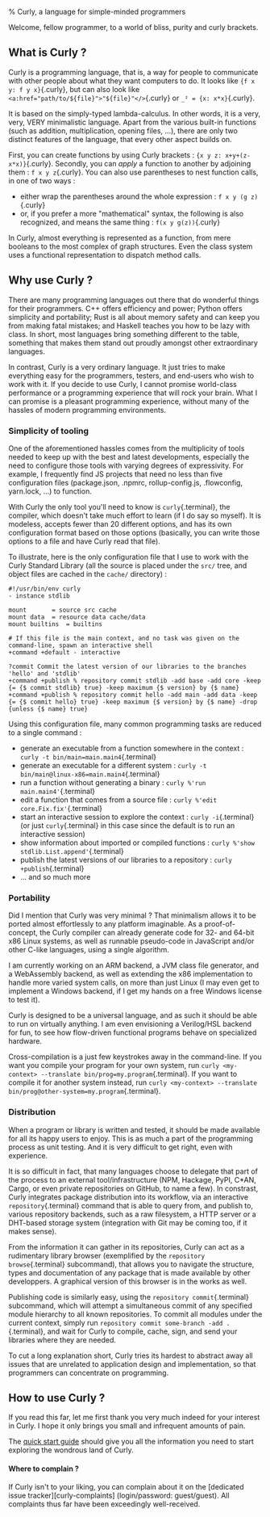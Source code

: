 % Curly, a language for simple-minded programmers

Welcome, fellow programmer, to a world of bliss, purity and curly
brackets.

What is Curly ?
---------------

Curly is a programming language, that is, a way for people to
communicate with other people about what they want computers to do. It
looks like `{f x y: f y x}`{.curly}, but can also look like
`<a:href="path/to/${file}">"${file}"</>`{.curly} or `_² = {x:
x*x}`{.curly}.

It is based on the simply-typed lambda-calculus. In other words, it is
a very, very, VERY minimalistic language. Apart from the various
built-in functions (such as addition, multiplication, opening files,
...), there are only two distinct features of the language, that every
other aspect builds on.

First, you can create functions by using Curly brackets : `{x y z:
x+y+(z-x*x)}`{.curly}. Secondly, you can *apply* a function to another
by adjoining them : `f x y z`{.curly}. You can also use parentheses to
nest function calls, in one of two ways :

  - either wrap the parentheses around the whole expression :
    `f x y (g z)`{.curly}
  - or, if you prefer a more "mathematical" syntax, the following is
    also recognized, and means the same thing : `f(x y g(z))`{.curly}

In Curly, almost everything is represented as a function, from mere
booleans to the most complex of graph structures. Even the class
system uses a functional representation to dispatch method calls.


Why use Curly ?
--------------

There are many programming languages out there that do wonderful
things for their programmers. C++ offers efficiency and power; Python
offers simplicity and portability; Rust is all about memory safety and
can keep you from making fatal mistakes; and Haskell teaches you how
to be lazy with class. In short, most languages bring something
different to the table, something that makes them stand out proudly
amongst other extraordinary languages.

In contrast, Curly is a very ordinary language. It just tries to make
everything easy for the programmers, testers, and end-users who wish
to work with it. If you decide to use Curly, I cannot promise
world-class performance or a programming experience that will rock
your brain. What I can promise is a pleasant programming experience,
without many of the hassles of modern programming environments.

### Simplicity of tooling

One of the aforementioned hassles comes from the multiplicity of tools
needed to keep up with the best and latest developments, especially
the need to configure those tools with varying degrees of
expressivity. For example, I frequently find JS projects that need no
less than five configuration files (package.json, .npmrc,
rollup-config.js, .flowconfig, yarn.lock, ...) to function.

With Curly the only tool you'll need to know is `curly`{.terminal},
the compiler, which doesn't take much effort to learn (if I do say so
myself). It is modeless, accepts fewer than 20 different options, and
has its own configuration format based on those options (basically,
you can write those options to a file and have Curly read that file).

To illustrate, here is the only configuration file that I use to work
with the Curly Standard Library (all the source is placed under the
`src/` tree, and object files are cached in the `cache/` directory) :

~~~~~~~~{.curly}
#!/usr/bin/env curly
- instance stdlib

mount		= source src cache
mount data	= resource data cache/data
mount builtins	= builtins

# If this file is the main context, and no task was given on the command-line, spawn an interactive shell
+command +default - interactive

?commit Commit the latest version of our libraries to the branches 'hello' and 'stdlib'
+command +publish % repository commit stdlib -add base -add core -keep {= {$ commit stdlib} true} -keep maximum {$ version} by {$ name}
+command +publish % repository commit hello -add main -add data -keep {= {$ commit hello} true} -keep maximum {$ version} by {$ name} -drop {unless {$ name} true}
~~~~~~~~~~~~~~~

Using this configuration file, many common programming tasks are
reduced to a single command :

  - generate an executable from a function somewhere in the context : `curly -t bin/main=main.main4`{.terminal}
  - generate an executable for a different system : `curly -t bin/main@linux-x86=main.main4`{.terminal}
  - run a function without generating a binary : `curly %'run main.main4'`{.terminal}
  - edit a function that comes from a source file : `curly %'edit core.Fix.fix'`{.terminal}
  - start an interactive session to explore the context : `curly -i`{.terminal} (or just `curly`{.terminal} in this case since the default is to run an interactive session)
  - show information about imported or compiled functions : `curly %'show stdlib.List.append'`{.terminal}
  - publish the latest versions of our libraries to a repository : `curly +publish`{.terminal}
  - ... and so much more

### Portability

Did I mention that Curly was very minimal ? That minimalism allows it
to be ported almost effortlessly to any platform imaginable. As a
proof-of-concept, the Curly compiler can already generate code for 32-
and 64-bit x86 Linux systems, as well as runnable pseudo-code in
JavaScript and/or other C-like languages, using a single algorithm.

I am currently working on an ARM backend, a JVM class file generator,
and a WebAssembly backend, as well as extending the x86 implementation
to handle more varied system calls, on more than just Linux (I may even
get to implement a Windows backend, if I get my hands on a free
Windows license to test it).

Curly is designed to be a universal language, and as such it should be
able to run on virtually anything. I am even envisioning a Verilog/HSL
backend for fun, to see how flow-driven functional programs behave on
specialized hardware.

Cross-compilation is a just few keystrokes away in the
command-line. If you want you compile your program for your own
system, run `curly <my-context> --translate bin/prog=my.program`{.terminal}. If
you want to compile it for another system instead, run `curly
<my-context> --translate bin/prog@other-system=my.program`{.terminal}.

### Distribution

When a program or library is written and tested, it should be made
available for all its happy users to enjoy. This is as much a part of
the programming process as unit testing. And it is very difficult to
get right, even with experience.

It is so difficult in fact, that many languages choose to delegate
that part of the process to an external tool/infrastructure (NPM,
Hackage, PyPI, C*AN, Cargo, or even private repositories on GitHub, to
name a few). In constrast, Curly integrates package distribution into
its workflow, via an interactive `repository`{.terminal} command that
is able to query from, and publish to, various repository backends,
such as a raw filesystem, a HTTP server or a DHT-based storage system
(integration with Git may be coming too, if it makes sense).

From the information it can gather in its repositories, Curly can act
as a rudimentary library browser (exemplified by the `repository
browse`{.terminal} subcommand), that allows you to navigate the
structure, types and documentation of any package that is made
available by other developpers. A graphical version of this browser is
in the works as well.

Publishing code is similarly easy, using the `repository
commit`{.terminal} subcommand, which will attempt a simultaneous
commit of any specified module hierarchy to all known repositories. To
commit all modules under the current context, simply run `repository
commit some-branch -add .`{.terminal}, and wait for Curly to compile,
cache, sign, and send your libraries where they are needed.

To cut a long explanation short, Curly tries its hardest to abstract
away all issues that are unrelated to application design and
implementation, so that programmers can concentrate on programming.

How to use Curly ?
------------------

If you read this far, let me first thank you very much indeed for your
interest in Curly. I hope it only brings you small and infrequent
amounts of pain.

The [quick start guide](getting-started.html) should give you all the
information you need to start exploring the wondrous land of Curly.

#### Where to complain ?

If Curly isn't to your liking, you can complain about it on the
[dedicated issue tracker][curly-complaints] (login/password:
guest/guest). All complaints thus far have been exceedingly
well-received.
